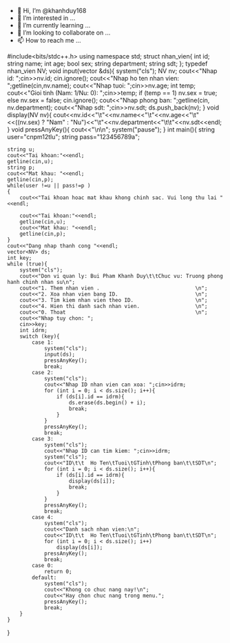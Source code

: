 - 👋 Hi, I’m @khanhduy168
- 👀 I’m interested in ...
- 🌱 I’m currently learning ...
- 💞️ I’m looking to collaborate on ...
- 📫 How to reach me ...

<!---
khanhduy168/khanhduy168 is a ✨ special ✨ repository because its `README.md` (this file) appears on your GitHub profile.
You can click the Preview link to take a look at your changes.
--->









#include<bits/stdc++.h>
using namespace std;
struct nhan_vien{
    int id;
    string name;
    int age;
    bool sex;
    string department;
    string sdt;
};
typedef nhan_vien NV;
void input(vector<NV> &ds){
    system("cls");
    NV nv;
    cout<<"Nhap id: ";cin>>nv.id;
    cin.ignore();
    cout<<"Nhap ho ten nhan vien: ";getline(cin,nv.name);
    cout<<"Nhap tuoi: ";cin>>nv.age;
    int temp;
    cout<<"Gioi tinh (Nam: 1/Nu: 0): ";cin>>temp;
    if (temp == 1)
        nv.sex = true;
    else
        nv.sex = false;
    cin.ignore();
    cout<<"Nhap phong ban: ";getline(cin, nv.department);
    cout<<"Nhap sdt: ";cin>>nv.sdt;
    ds.push_back(nv);
}
void display(NV nv){
    cout<<nv.id<<"\t"<<nv.name<<"\t"<<nv.age<<"\t"<<((nv.sex) ? "Nam" : "Nu")<<"\t"<<nv.department<<"\t\t"<<nv.sdt<<endl;
}
void pressAnyKey(){
    cout<<"\n\n";
    system("pause");
}
int main(){
	string user="cnpm12tlu";
	string pass="123456789a";
	
	string u;
	cout<<"Tai khoan:"<<endl;
	getline(cin,u);
	string p;
	cout<<"Mat khau: "<<endl;
	getline(cin,p);
	while(user !=u || pass!=p )
	{
		cout<<"Tai khoan hoac mat khau khong chinh sac. Vui long thu lai " <<endl;
		
		cout<<"Tai khoan:"<<endl;
		getline(cin,u);
		cout<<"Mat khau: "<<endl;
		getline(cin,p);
	}
	cout<<"Dang nhap thanh cong "<<endl;
    vector<NV> ds;
    int key;
    while (true){
        system("cls");
        cout<<"Don vi quan ly: Bui Pham Khanh Duy\t\tChuc vu: Truong phong hanh chinh nhan su\n";
        cout<<"1. Them nhan vien .                               \n";
        cout<<"2. Xoa nhan vien bang ID.                         \n";
        cout<<"3. Tim kiem nhan vien theo ID.                    \n";
        cout<<"4. Hien thi danh sach nhan vien.                  \n";
        cout<<"0. Thoat                                          \n";
        cout<<"Nhap tuy chon: ";
        cin>>key;
        int idrm;
        switch (key){
            case 1:
                system("cls");
                input(ds);
                pressAnyKey();
                break;
            case 2:
                system("cls");
                cout<<"Nhap ID nhan vien can xoa: ";cin>>idrm;
                for (int i = 0; i < ds.size(); i++){
                    if (ds[i].id == idrm){
                        ds.erase(ds.begin() + i);
                        break;
                    }
                }
                pressAnyKey();
                break;
            case 3:
                system("cls");
                cout<<"Nhap ID can tim kiem: ";cin>>idrm;
                system("cls");
                cout<<"ID\t\t  Ho Ten\tTuoi\tGTinh\tPhong ban\t\tSDT\n";
                for (int i = 0; i < ds.size(); i++){
                    if (ds[i].id == idrm){
                        display(ds[i]);
                        break;
                    }
                }
                pressAnyKey();
                break;
            case 4:
                system("cls");
                cout<<"Danh sach nhan vien:\n";
                cout<<"ID\t\t  Ho Ten\tTuoi\tGTinh\tPhong ban\t\tSDT\n";
                for (int i = 0; i < ds.size(); i++)
                    display(ds[i]);
                pressAnyKey();
                break;
            case 0:
                return 0;
            default:
                system("cls");
                cout<<"Khong co chuc nang nay!\n";
                cout<<"Hay chon chuc nang trong menu.";
                pressAnyKey();
                break;
        }
    }
}
